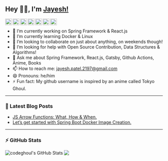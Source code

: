 ## Hey 👋🏽, I'm [Jayesh!](https://www.jysh.me) 
<a href="https://twitter.com/j_y_sh">
  <img align="left" alt="Jayesh Patel | Twitter" width="21px" src="https://cdn.jsdelivr.net/npm/simple-icons@v3/icons/twitter.svg" />
</a>
<a href="https://www.linkedin.com/in/jysh/">
  <img align="left" alt="Jayesh Patel | LinkedIn" width="21px" src="https://cdn.jsdelivr.net/npm/simple-icons@v3/icons/linkedin.svg" />
</a>
<a href="https://dev.to/jysh">
  <img align="left" alt="Jayesh Patel | Dev.to" width="21px" src="https://cdn.jsdelivr.net/npm/simple-icons@v3/icons/dev-dot-to.svg" />
</a>
<a href="https://medium.com/@jysh">
  <img align="left" alt="Jayesh Patel | Medium" width="21px" src="https://cdn.jsdelivr.net/npm/simple-icons@v3/icons/medium.svg" />
</a>
<a href="https://leetcode.com/jysh/">
  <img align="left" alt="Jayesh Patel | Leetcode" width="21px" src="https://cdn.jsdelivr.net/npm/simple-icons@v3/icons/leetcode.svg" />
</a>
<a href="https://www.instagram.com/j_y_sh/">
  <img align="left" alt="Jayesh Patel | Instagram" width="21px" src="https://cdn.jsdelivr.net/npm/simple-icons@v3/icons/instagram.svg" />
</a>
<a href="https://www.reddit.com/user/me_jysh">
  <img align="left" alt="Jayesh Patel | Reddit" width="21px" src="https://cdn.jsdelivr.net/npm/simple-icons@v3/icons/reddit.svg" />
</a>

&nbsp;

- 🔭 I’m currently working on Spring Framework & React.js
- 🌱 I’m currently learning Docker & Linux
- 👯 I’m looking to collaborate on just about anything, on weekends though!
- 🤔 I’m looking for help with Open Source Contribution, Data Structures & Algorithms!
- 💬 Ask me about Spring Framework, React.js, Gatsby, Github Actions, Anime, Books
- 📫 How to reach me: jayesh.patel.2197@gmail.com
- 😄 Pronouns: he/him
- ⚡ Fun fact: My github username is inspired by an anime called Tokyo Ghoul.
---

### 📕 Latest Blog Posts
<!-- BLOG-POST-LIST:START -->
- [JS Arrow Functions: What, How & When.](https://dev.to/jysh/js-arrow-functions-what-how-when-4a2m)
- [Let’s get started with Spring Boot Docker Image Creation.](https://dev.to/jysh/let-s-get-started-with-spring-boot-docker-image-creation-4eke)
<!-- BLOG-POST-LIST:END -->

---

### :zap: GitHub Stats

<img align="left" alt="codeghoul's GitHub Stats" src="https://github-readme-stats.codestackr.vercel.app/api?username=codeghoul&show_icons=true&hide_border=true&count_private=true&theme=graywhite&hide_title=true" />

![](https://visitor-badge.glitch.me/badge?page_id=codeghoul.codeghoul)
